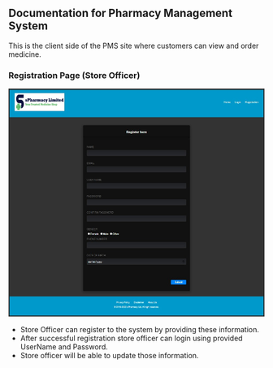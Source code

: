## Documentation for Pharmacy Management System

This is the client side of the PMS site where customers can view and order medicine.

### Registration Page (Store Officer)

<img src="SS/StoreOfficer_Registration.jpg">

- Store Officer can register to the system by providing these information.
- After successful registration store officer can login using provided UserName and Password.
- Store officer will be able to update those information.
